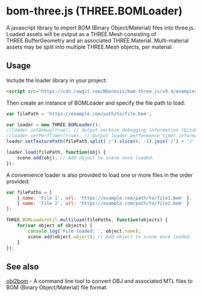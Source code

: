 # bom-three.js (THREE.BOMLoader)
A javascript library to import BOM (Binary Object/Material) files into three.js.  Loaded assets will be output as a THREE.Mesh
consisting of THREE.BufferGeometry and an associated THREE.Material.  Multi-material assets may be split into multiple THREE.Mesh objects, per material.

## Usage
Include the loader library in your project:
```html
<script src="https://cdn.rawgit.com/NGenesis/bom-three.js/v0.4/examples/js/loaders/BOMLoader.min.js"></script>
```

Then create an instance of BOMLoader and specify the file path to load:
```javascript
var filePath = 'https://example.com/path/to/file.bom';

var loader = new THREE.BOMLoader();
//loader.setDebug(true); // Output verbose debugging information (Disabled/false by default)
//loader.setPerfTimer(true); // Output loader performance timer information (Disabled/false by default)
loader.setTexturePath(filePath.split('/').slice(0, -1).join('/') + '/'); // Specify base texture path

loader.load(filePath, function(obj) {
	scene.add(obj); // Add object to scene once loaded.
});
```

A convenience loader is also provided to load one or more files in the order provided:
```javascript
var filePaths = [
	{ name: 'File 1', url: 'https://example.com/path/to/file1.bom' },
	{ name: 'File 2', url: 'https://example.com/path/to/file2.bom' }
];

THREE.BOMLoaderUtil.multiload(filePaths, function(objects) {
	for(var object of objects) {
		console.log('File loaded: ', object.name);
		scene.add(object.object); // Add object to scene once loaded.
	}
});
```

## See also
[obj2bom](https://github.com/NGenesis/bom-obj2bom) - A command line tool to convert OBJ and associated MTL files to BOM (Binary Object/Material) file format.
